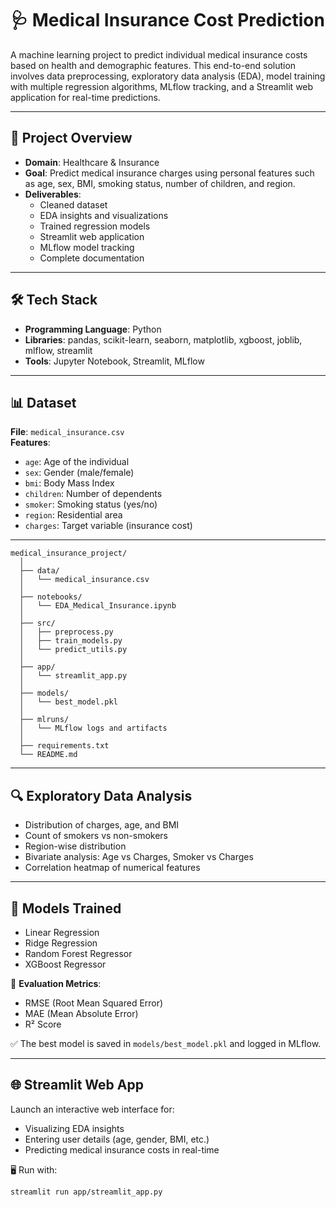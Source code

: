 # 🩺 Medical Insurance Cost Prediction

A machine learning project to predict individual medical insurance costs based on health and demographic features. This end-to-end solution involves data preprocessing, exploratory data analysis (EDA), model training with multiple regression algorithms, MLflow tracking, and a Streamlit web application for real-time predictions.

---

## 📌 Project Overview

- **Domain**: Healthcare & Insurance
- **Goal**: Predict medical insurance charges using personal features such as age, sex, BMI, smoking status, number of children, and region.
- **Deliverables**:
  - Cleaned dataset
  - EDA insights and visualizations
  - Trained regression models
  - Streamlit web application
  - MLflow model tracking
  - Complete documentation

---

## 🛠️ Tech Stack

- **Programming Language**: Python
- **Libraries**: pandas, scikit-learn, seaborn, matplotlib, xgboost, joblib, mlflow, streamlit
- **Tools**: Jupyter Notebook, Streamlit, MLflow

---

## 📊 Dataset

**File**: `medical_insurance.csv`  
**Features**:
- `age`: Age of the individual
- `sex`: Gender (male/female)
- `bmi`: Body Mass Index
- `children`: Number of dependents
- `smoker`: Smoking status (yes/no)
- `region`: Residential area
- `charges`: Target variable (insurance cost)

---

    medical_insurance_project/
      │
      ├── data/
      │   └── medical_insurance.csv
      │
      ├── notebooks/
      │   └── EDA_Medical_Insurance.ipynb
      │
      ├── src/
      │   ├── preprocess.py
      │   ├── train_models.py
      │   └── predict_utils.py
      │
      ├── app/
      │   └── streamlit_app.py
      │
      ├── models/
      │   └── best_model.pkl
      │
      ├── mlruns/
      │   └── MLflow logs and artifacts
      │
      ├── requirements.txt
      └── README.md

---

## 🔍 Exploratory Data Analysis

- Distribution of charges, age, and BMI
- Count of smokers vs non-smokers
- Region-wise distribution
- Bivariate analysis: Age vs Charges, Smoker vs Charges
- Correlation heatmap of numerical features

---

## 🤖 Models Trained

- Linear Regression
- Ridge Regression
- Random Forest Regressor
- XGBoost Regressor

📌 **Evaluation Metrics**:
- RMSE (Root Mean Squared Error)
- MAE (Mean Absolute Error)
- R² Score

✅ The best model is saved in `models/best_model.pkl` and logged in MLflow.

---

## 🌐 Streamlit Web App

Launch an interactive web interface for:
- Visualizing EDA insights
- Entering user details (age, gender, BMI, etc.)
- Predicting medical insurance costs in real-time

🖥️ Run with:
```bash
streamlit run app/streamlit_app.py
